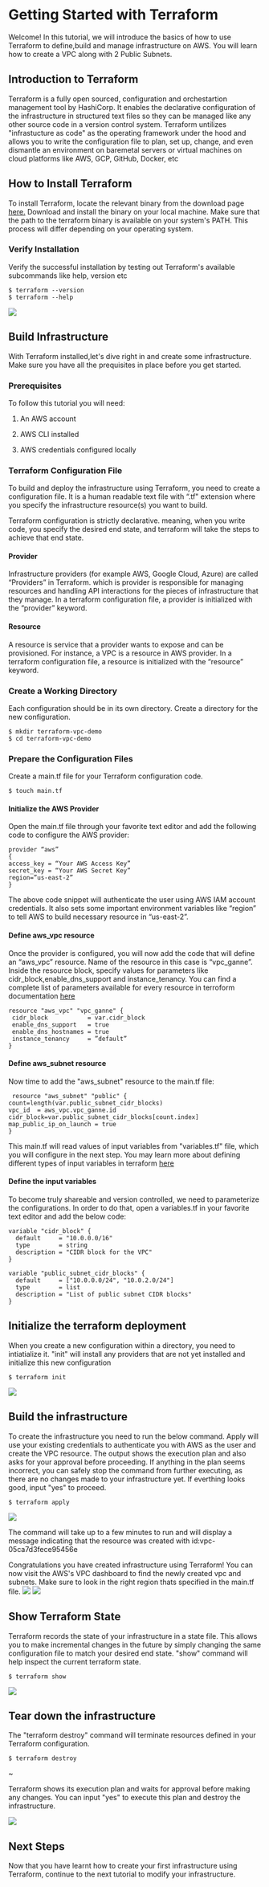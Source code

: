# Getting Started with Terraform

Welcome! In this tutorial, we will introduce the basics of how to use Terraform to define,build and manage infrastructure on AWS. You will learn how to create a VPC along with 2 Public Subnets.

## Introduction to Terraform
Terraform is a fully open sourced, configuration and orchestartion management tool by HashiCorp. It enables the declarative configuration of the infrastructure in structured text files so they can be managed like any other source code in a version control system. Terraform untilizes "infrastucture as code" as the operating framework under the hood and allows you to write the configuration file to plan, set up, change, and even dismantle an environment on baremetal servers or virtual machines on cloud platforms like AWS, GCP, GitHub, Docker, etc  

## How to Install Terraform
To install Terraform, locate the relevant binary from the download page [here.](https://www.terraform.io/downloads.html) Download and install the binary on your local machine. Make sure that the path to the terraform binary is available on your system's PATH. This process will differ depending on your operating system.

### Verify Installation
Verify the successful installation by testing out Terraform's available subcommands like help, version etc
```shell
$ terraform --version
$ terraform --help
```
![](./install.png)

## Build Infrastructure 
With Terraform installed,let's dive right in and create some infrastructure. Make sure you have all the prequisites in place before you get started.

### Prerequisites

To follow this tutorial you will need:

1. An AWS account

2. AWS CLI installed

3. AWS credentials configured locally 

### Terraform Configuration File
To build and deploy the infrastructure using Terraform, you need to create a configuration file. It is a human readable text file with “.tf" extension where you specify the infrastructure resource(s) you want to build.

Terraform configuration is strictly declarative. meaning, when you write code, you specify the desired end state, and terraform will take the steps to achieve that end state.

#### Provider
Infrastructure providers (for example AWS, Google Cloud, Azure) are called “Providers” in Terraform. which is provider is responsible for managing resources and handling API interactions for the pieces of infrastructure that they manage. In a terraform configuration file, a provider is initialized with the “provider” keyword.

#### Resource
A resource is service that a provider wants to expose and can be provisioned. For instance, a VPC is a resource in AWS provider. In a terraform configuration file, a resource is initialized with the “resource” keyword.


### Create a Working Directory
Each configuration should be in its own directory. Create a directory for the new configuration.

```shell
$ mkdir terraform-vpc-demo
$ cd terraform-vpc-demo
```

### Prepare the Configuration Files
Create a main.tf file for your Terraform configuration code.

```shell
$ touch main.tf
```
#### Initialize the AWS Provider
Open the main.tf file through your favorite text editor and add the following code to configure the AWS provider:

```shell
provider “aws”
{
access_key = “Your AWS Access Key”
secret_key = “Your AWS Secret Key”
region=”us-east-2”
}
```
The above code snippet will authenticate the user using AWS IAM account credentials. It also sets some important environment variables like “region” to tell AWS to build necessary resource in “us-east-2”. 

#### Define aws_vpc resource
Once the provider is configured, you will now add the code that will define an “aws_vpc” resource. Name of the resource in this case is “vpc_ganne”. Inside the resource block, specify values for parameters like cidr_block,enable_dns_support and instance_tenancy. You can find a complete list of parameters available for every resource in terroform documentation [here](https://registry.terraform.io/providers/hashicorp/aws/latest/docs/resources/vpc)

 ```shell
resource "aws_vpc" "vpc_ganne" {
  cidr_block           = var.cidr_block
  enable_dns_support   = true
  enable_dns_hostnames = true
  instance_tenancy     = ”default”
}
```

#### Define aws_subnet resource
Now time to add the "aws_subnet" resource to the main.tf file:

```shell
 resource "aws_subnet" "public" {
count=length(var.public_subnet_cidr_blocks)
vpc_id  = aws_vpc.vpc_ganne.id
cidr_block=var.public_subnet_cidr_blocks[count.index]
map_public_ip_on_launch = true
}

```
This main.tf will read values of input variables from "variables.tf" file, which you will configure in the next step. You may learn more about defining different types of input variables in terraform
 [here](https://www.terraform.io/docs/configuration/variables.html)
 
#### Define the input variables
To become truly shareable and version controlled, we need to parameterize the configurations. In order to do that, open a variables.tf in your favorite text editor and add the below code:

```shell
variable "cidr_block" {
  default     = "10.0.0.0/16"
  type        = string
  description = "CIDR block for the VPC"
}

variable "public_subnet_cidr_blocks" {
  default     = ["10.0.0.0/24", "10.0.2.0/24"]
  type        = list
  description = "List of public subnet CIDR blocks"
}
 ```

## Initialize the terraform deployment
When you create a new configuration within a  directory, you need to intiatialize it. "init" will install any providers that are not yet installed and initialize this new configuration

```shell
$ terraform init
```
![](./init.png)

## Build the infrastructure
To create the infrastructure you need to run the below command. Apply will use your existing credentials to authenticate you with AWS as the user and create the VPC resource. The output shows the execution plan and also asks for your approval before proceeding. If anything in the plan seems incorrect, you can safely stop the command from further executing, as there are no changes made to your infrastructure yet. If everthing looks good, input "yes" to proceed.

```shell
$ terraform apply
```
![](./apply.png)

The command will take up to a few minutes to run and will display a message indicating that the resource was created with id:vpc-05ca7d3fece95456e

Congratulations you have created infrastructure using Terraform! You can now visit the AWS's VPC dashboard to find the newly created vpc and subnets. Make sure to look in the right region thats specified in the main.tf file.
![](./vpc.png)
![](subnet.png)

## Show Terraform State

Terraform records the state of your infrastructure in a state file. This allows you to make incremental changes in the future by simply changing the same configuration file to match your desired end state. "show" command will help inspect the current terraform state.

```shell
$ terraform show
```
![](./show.png)

## Tear down the infrastructure
The "terraform destroy" command will terminate resources defined in your Terraform configuration.

```shell
$ terraform destroy
```
~[](./d2.png)

Terraform shows its execution plan and waits for approval before making any changes.
You can input "yes" to execute this plan and destroy the infrastructure.

![](destroy.png)

## Next Steps
Now that you have learnt how to create your first infrastructure using Terraform, continue to the next tutorial to modify your infrastructure.